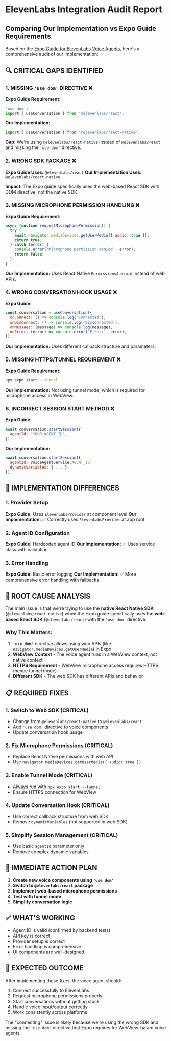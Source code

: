 # ElevenLabs Integration Audit Report
## Comparing Our Implementation vs Expo Guide Requirements

Based on the [Expo Guide for ElevenLabs Voice Agents](https://expo.dev/blog/how-to-build-universal-app-voice-agents-with-expo-and-elevenlabs), here's a comprehensive audit of our implementation:

## 🔍 **CRITICAL GAPS IDENTIFIED**

### 1. **MISSING `'use dom'` DIRECTIVE** ❌
**Expo Guide Requirement:**
```javascript
'use dom';
import { useConversation } from '@elevenlabs/react';
```

**Our Implementation:**
```javascript
import { useConversation } from '@elevenlabs/react-native';
```

**Gap:** We're using `@elevenlabs/react-native` instead of `@elevenlabs/react` and missing the `'use dom'` directive.

### 2. **WRONG SDK PACKAGE** ❌
**Expo Guide Uses:** `@elevenlabs/react`
**Our Implementation Uses:** `@elevenlabs/react-native`

**Impact:** The Expo guide specifically uses the web-based React SDK with DOM directive, not the native SDK.

### 3. **MISSING MICROPHONE PERMISSION HANDLING** ❌
**Expo Guide Requirement:**
```javascript
async function requestMicrophonePermission() {
  try {
    await navigator.mediaDevices.getUserMedia({ audio: true });
    return true;
  } catch (error) {
    console.error('Microphone permission denied', error);
    return false;
  }
}
```

**Our Implementation:** Uses React Native `PermissionsAndroid` instead of web APIs.

### 4. **WRONG CONVERSATION HOOK USAGE** ❌
**Expo Guide:**
```javascript
const conversation = useConversation({
  onConnect: () => console.log('Connected'),
  onDisconnect: () => console.log('Disconnected'),
  onMessage: (message) => console.log(message),
  onError: (error) => console.error('Error:', error),
});
```

**Our Implementation:** Uses different callback structure and parameters.

### 5. **MISSING HTTPS/TUNNEL REQUIREMENT** ❌
**Expo Guide Requirement:**
```bash
npx expo start --tunnel
```

**Our Implementation:** Not using tunnel mode, which is required for microphone access in WebView.

### 6. **INCORRECT SESSION START METHOD** ❌
**Expo Guide:**
```javascript
await conversation.startSession({
  agentId: 'YOUR_AGENT_ID',
});
```

**Our Implementation:**
```javascript
await conversation.startSession({
  agentId: VoiceAgentService.AGENT_ID,
  dynamicVariables: { ... }
});
```

## 🔧 **IMPLEMENTATION DIFFERENCES**

### 1. **Provider Setup**
**Expo Guide:** Uses `ElevenLabsProvider` at component level
**Our Implementation:** ✅ Correctly uses `ElevenLabsProvider` at app root

### 2. **Agent ID Configuration**
**Expo Guide:** Hardcoded agent ID
**Our Implementation:** ✅ Uses service class with validation

### 3. **Error Handling**
**Expo Guide:** Basic error logging
**Our Implementation:** ✅ More comprehensive error handling with fallbacks

## 🚨 **ROOT CAUSE ANALYSIS**

The main issue is that we're trying to use the **native React Native SDK** (`@elevenlabs/react-native`) when the Expo guide specifically uses the **web-based React SDK** (`@elevenlabs/react`) with the `'use dom'` directive.

### Why This Matters:
1. **`'use dom'`** directive allows using web APIs (like `navigator.mediaDevices.getUserMedia`) in Expo
2. **WebView Context** - The voice agent runs in a WebView context, not native context
3. **HTTPS Requirement** - WebView microphone access requires HTTPS (hence tunnel mode)
4. **Different SDK** - The web SDK has different APIs and behavior

## 📋 **REQUIRED FIXES**

### 1. **Switch to Web SDK** (CRITICAL)
- Change from `@elevenlabs/react-native` to `@elevenlabs/react`
- Add `'use dom'` directive to voice components
- Update conversation hook usage

### 2. **Fix Microphone Permissions** (CRITICAL)
- Replace React Native permissions with web API
- Use `navigator.mediaDevices.getUserMedia({ audio: true })`

### 3. **Enable Tunnel Mode** (CRITICAL)
- Always run with `npx expo start --tunnel`
- Ensure HTTPS connection for WebView

### 4. **Update Conversation Hook** (CRITICAL)
- Use correct callback structure from web SDK
- Remove `dynamicVariables` (not supported in web SDK)

### 5. **Simplify Session Management** (CRITICAL)
- Use basic `agentId` parameter only
- Remove complex dynamic variables

## 🎯 **IMMEDIATE ACTION PLAN**

1. **Create new voice components using `'use dom'`**
2. **Switch to `@elevenlabs/react` package**
3. **Implement web-based microphone permissions**
4. **Test with tunnel mode**
5. **Simplify conversation logic**

## ✅ **WHAT'S WORKING**

- Agent ID is valid (confirmed by backend tests)
- API key is correct
- Provider setup is correct
- Error handling is comprehensive
- UI components are well-designed

## 🚀 **EXPECTED OUTCOME**

After implementing these fixes, the voice agent should:
1. Connect successfully to ElevenLabs
2. Request microphone permissions properly
3. Start conversations without getting stuck
4. Handle voice input/output correctly
5. Work consistently across platforms

The "connecting" issue is likely because we're using the wrong SDK and missing the `'use dom'` directive that Expo requires for WebView-based voice agents.
